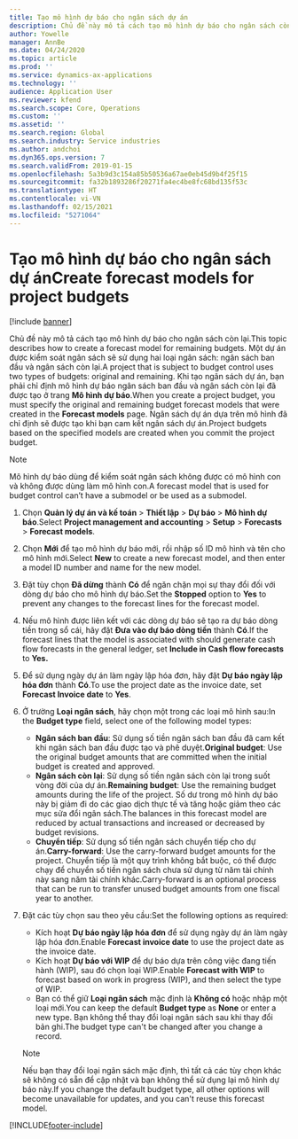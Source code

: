 ```yaml
---
title: Tạo mô hình dự báo cho ngân sách dự án
description: Chủ đề này mô tả cách tạo mô hình dự báo cho ngân sách còn lại.
author: Yowelle
manager: AnnBe
ms.date: 04/24/2020
ms.topic: article
ms.prod: ''
ms.service: dynamics-ax-applications
ms.technology: ''
audience: Application User
ms.reviewer: kfend
ms.search.scope: Core, Operations
ms.custom: ''
ms.assetid: ''
ms.search.region: Global
ms.search.industry: Service industries
ms.author: andchoi
ms.dyn365.ops.version: 7
ms.search.validFrom: 2019-01-15
ms.openlocfilehash: 5a3b9d3c154a85b50536a67ae0eb45d9b4f25f15
ms.sourcegitcommit: fa32b1893286f20271fa4ec4be8fc68bd135f53c
ms.translationtype: HT
ms.contentlocale: vi-VN
ms.lasthandoff: 02/15/2021
ms.locfileid: "5271064"
---
```

# <a name="create-forecast-models-for-project-budgets"></a><span data-ttu-id="b3565-103">Tạo mô hình dự báo cho ngân sách dự án</span><span class="sxs-lookup"><span data-stu-id="b3565-103">Create forecast models for project budgets</span></span> 

[!include [banner](../includes/banner.md)]

<span data-ttu-id="b3565-104">Chủ đề này mô tả cách tạo mô hình dự báo cho ngân sách còn lại.</span><span class="sxs-lookup"><span data-stu-id="b3565-104">This topic describes how to create a forecast model for remaining budgets.</span></span> <span data-ttu-id="b3565-105">Một dự án được kiểm soát ngân sách sẽ sử dụng hai loại ngân sách: ngân sách ban đầu và ngân sách còn lại.</span><span class="sxs-lookup"><span data-stu-id="b3565-105">A project that is subject to budget control uses two types of budgets: original and remaining.</span></span> <span data-ttu-id="b3565-106">Khi tạo ngân sách dự án, bạn phải chỉ định mô hình dự báo ngân sách ban đầu và ngân sách còn lại đã được tạo ở trang **Mô hình dự báo**.</span><span class="sxs-lookup"><span data-stu-id="b3565-106">When you create a project budget, you must specify the original and remaining budget forecast models that were created in the **Forecast models** page.</span></span> <span data-ttu-id="b3565-107">Ngân sách dự án dựa trên mô hình đã chỉ định sẽ được tạo khi bạn cam kết ngân sách dự án.</span><span class="sxs-lookup"><span data-stu-id="b3565-107">Project budgets based on the specified models are created when you commit the project budget.</span></span>

> [!NOTE]
> <span data-ttu-id="b3565-108">Mô hình dự báo dùng để kiểm soát ngân sách không được có mô hình con và không được dùng làm mô hình con.</span><span class="sxs-lookup"><span data-stu-id="b3565-108">A forecast model that is used for budget control can’t have a submodel or be used as a submodel.</span></span>

1. <span data-ttu-id="b3565-109">Chọn **Quản lý dự án và kế toán** > **Thiết lập** > **Dự báo**  > **Mô hình dự báo**.</span><span class="sxs-lookup"><span data-stu-id="b3565-109">Select **Project management and accounting** > **Setup** > **Forecasts**  > **Forecast models**.</span></span>
2. <span data-ttu-id="b3565-110">Chọn **Mới** để tạo mô hình dự báo mới, rồi nhập số ID mô hình và tên cho mô hình mới.</span><span class="sxs-lookup"><span data-stu-id="b3565-110">Select **New** to create a new forecast model, and then enter a model ID number and name for the new model.</span></span> 
3. <span data-ttu-id="b3565-111">Đặt tùy chọn **Đã dừng** thành **Có** để ngăn chặn mọi sự thay đổi đối với dòng dự báo cho mô hình dự báo.</span><span class="sxs-lookup"><span data-stu-id="b3565-111">Set the **Stopped** option to **Yes** to prevent any changes to the forecast lines for the forecast model.</span></span> 
4. <span data-ttu-id="b3565-112">Nếu mô hình được liên kết với các dòng dự báo sẽ tạo ra dự báo dòng tiền trong sổ cái, hãy đặt **Đưa vào dự báo dòng tiền** thành **Có**.</span><span class="sxs-lookup"><span data-stu-id="b3565-112">If the forecast lines that the model is associated with should generate cash flow forecasts in the general ledger, set **Include in Cash flow forecasts** to **Yes.**</span></span> 
5. <span data-ttu-id="b3565-113">Để sử dụng ngày dự án làm ngày lập hóa đơn, hãy đặt **Dự báo ngày lập hóa đơn** thành **Có**.</span><span class="sxs-lookup"><span data-stu-id="b3565-113">To use the project date as the invoice date, set **Forecast Invoice date** to **Yes**.</span></span> 
6. <span data-ttu-id="b3565-114">Ở trường **Loại ngân sách**, hãy chọn một trong các loại mô hình sau:</span><span class="sxs-lookup"><span data-stu-id="b3565-114">In the **Budget type** field, select one of the following model types:</span></span>

   - <span data-ttu-id="b3565-115">**Ngân sách ban đầu**: Sử dụng số tiền ngân sách ban đầu đã cam kết khi ngân sách ban đầu được tạo và phê duyệt.</span><span class="sxs-lookup"><span data-stu-id="b3565-115">**Original budget**: Use the original budget amounts that are committed when the initial budget is created and approved.</span></span>
   - <span data-ttu-id="b3565-116">**Ngân sách còn lại**: Sử dụng số tiền ngân sách còn lại trong suốt vòng đời của dự án.</span><span class="sxs-lookup"><span data-stu-id="b3565-116">**Remaining budget**: Use the remaining budget amounts during the life of the project.</span></span> <span data-ttu-id="b3565-117">Số dư trong mô hình dự báo này bị giảm đi do các giao dịch thực tế và tăng hoặc giảm theo các mục sửa đổi ngân sách.</span><span class="sxs-lookup"><span data-stu-id="b3565-117">The balances in this forecast model are reduced by actual transactions and increased or decreased by budget revisions.</span></span>
   - <span data-ttu-id="b3565-118">**Chuyển tiếp**: Sử dụng số tiền ngân sách chuyển tiếp cho dự án.</span><span class="sxs-lookup"><span data-stu-id="b3565-118">**Carry-forward**: Use the carry-forward budget amounts for the project.</span></span> <span data-ttu-id="b3565-119">Chuyển tiếp là một quy trình không bắt buộc, có thể được chạy để chuyển số tiền ngân sách chưa sử dụng từ năm tài chính này sang năm tài chính khác.</span><span class="sxs-lookup"><span data-stu-id="b3565-119">Carry-forward is an optional process that can be run to transfer unused budget amounts from one fiscal year to another.</span></span>

7. <span data-ttu-id="b3565-120">Đặt các tùy chọn sau theo yêu cầu:</span><span class="sxs-lookup"><span data-stu-id="b3565-120">Set the following options as required:</span></span>

   - <span data-ttu-id="b3565-121">Kích hoạt **Dự báo ngày lập hóa đơn** để sử dụng ngày dự án làm ngày lập hóa đơn.</span><span class="sxs-lookup"><span data-stu-id="b3565-121">Enable **Forecast invoice date** to use the project date as the invoice date.</span></span>
   - <span data-ttu-id="b3565-122">Kích hoạt **Dự báo với WIP** để dự báo dựa trên công việc đang tiến hành (WIP), sau đó chọn loại WIP.</span><span class="sxs-lookup"><span data-stu-id="b3565-122">Enable **Forecast with WIP** to forecast based on work in progress (WIP), and then select the type of WIP.</span></span> 
   - <span data-ttu-id="b3565-123">Bạn có thể giữ **Loại ngân sách** mặc định là **Không có** hoặc nhập một loại mới.</span><span class="sxs-lookup"><span data-stu-id="b3565-123">You can keep the default **Budget type** as **None** or enter a new type.</span></span> <span data-ttu-id="b3565-124">Bạn không thể thay đổi loại ngân sách sau khi thay đổi bản ghi.</span><span class="sxs-lookup"><span data-stu-id="b3565-124">The budget type can't be changed after you change a record.</span></span>     
    > [!NOTE]
    > <span data-ttu-id="b3565-125">Nếu bạn thay đổi loại ngân sách mặc định, thì tất cả các tùy chọn khác sẽ không có sẵn để cập nhật và bạn không thể sử dụng lại mô hình dự báo này.</span><span class="sxs-lookup"><span data-stu-id="b3565-125">If you change the default budget type, all other options will become unavailable for updates, and you can't reuse this forecast model.</span></span> 
   


 



[!INCLUDE[footer-include](../includes/footer-banner.md)]